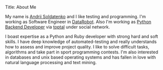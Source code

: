 Title: About Me

My name is [Andrii Soldatenko](http://asoldatenko.com) and I like testing and programming. I'm working as Software Engineer in [DataRobot](http://www.datarobot.com/). Also I'm working as [Python Backend Developer](http://www.toptal.com/resume/andrii-soldatenko) via [toptal](https://www.toptal.com/#connect-fantastic-computer-engineers) under social network.

I boast expertise as a Python and Ruby developer with strong hard and soft skills. I have deep knowledge of automated-testing and really understands how to assess and improve project quality. I like to solve difficult tasks, algorithms and take part in sport programming contests.
I'm also interested in databases and unix based operating systems and has fallen in love with natural language processing and text mining.
